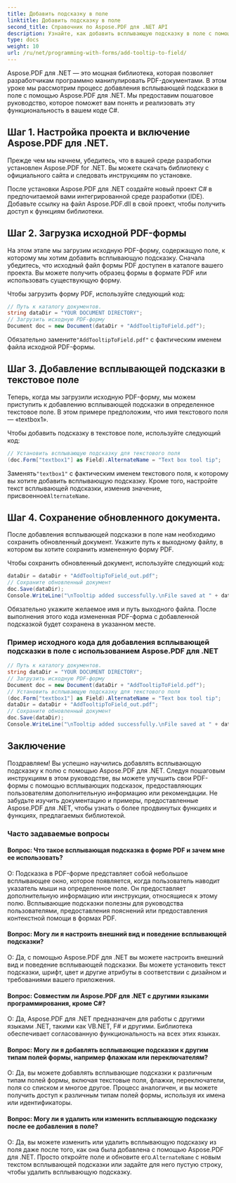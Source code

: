 ```yaml
---
title: Добавить подсказку в поле
linktitle: Добавить подсказку в поле
second_title: Справочник по Aspose.PDF для .NET API
description: Узнайте, как добавить всплывающую подсказку в поле с помощью Aspose.PDF для .NET.
type: docs
weight: 10
url: /ru/net/programming-with-forms/add-tooltip-to-field/
---
```

Aspose.PDF для .NET — это мощная библиотека, которая позволяет разработчикам программно манипулировать PDF-документами. В этом уроке мы рассмотрим процесс добавления всплывающей подсказки в поле с помощью Aspose.PDF для .NET. Мы предоставим пошаговое руководство, которое поможет вам понять и реализовать эту функциональность в вашем коде C#.

## Шаг 1. Настройка проекта и включение Aspose.PDF для .NET.

Прежде чем мы начнем, убедитесь, что в вашей среде разработки установлен Aspose.PDF for .NET. Вы можете скачать библиотеку с официального сайта и следовать инструкциям по установке.

После установки Aspose.PDF для .NET создайте новый проект C# в предпочитаемой вами интегрированной среде разработки (IDE). Добавьте ссылку на файл Aspose.PDF.dll в свой проект, чтобы получить доступ к функциям библиотеки.

## Шаг 2. Загрузка исходной PDF-формы

На этом этапе мы загрузим исходную PDF-форму, содержащую поле, к которому мы хотим добавить всплывающую подсказку. Сначала убедитесь, что исходный файл формы PDF доступен в каталоге вашего проекта. Вы можете получить образец формы в формате PDF или использовать существующую форму.

Чтобы загрузить форму PDF, используйте следующий код:

```csharp
// Путь к каталогу документов.
string dataDir = "YOUR DOCUMENT DIRECTORY";
// Загрузить исходную PDF-форму
Document doc = new Document(dataDir + "AddTooltipToField.pdf");
```

 Обязательно замените`"AddTooltipToField.pdf"` с фактическим именем файла исходной PDF-формы.

## Шаг 3. Добавление всплывающей подсказки в текстовое поле

Теперь, когда мы загрузили исходную PDF-форму, мы можем приступить к добавлению всплывающей подсказки в определенное текстовое поле. В этом примере предположим, что имя текстового поля — «textbox1».

Чтобы добавить подсказку в текстовое поле, используйте следующий код:

```csharp
// Установить всплывающую подсказку для текстового поля
(doc.Form["textbox1"] as Field).AlternateName = "Text box tool tip";
```

 Заменять`"textbox1"` с фактическим именем текстового поля, к которому вы хотите добавить всплывающую подсказку. Кроме того, настройте текст всплывающей подсказки, изменив значение, присвоенное`AlternateName`.

## Шаг 4. Сохранение обновленного документа.

После добавления всплывающей подсказки в поле нам необходимо сохранить обновленный документ. Укажите путь к выходному файлу, в котором вы хотите сохранить измененную форму PDF.

Чтобы сохранить обновленный документ, используйте следующий код:

```csharp
dataDir = dataDir + "AddTooltipToField_out.pdf";
// Сохраните обновленный документ
doc.Save(dataDir);
Console.WriteLine("\nTooltip added successfully.\nFile saved at " + dataDir);
```

Обязательно укажите желаемое имя и путь выходного файла. После выполнения этого кода измененная PDF-форма с добавленной подсказкой будет сохранена в указанном месте.

### Пример исходного кода для добавления всплывающей подсказки в поле с использованием Aspose.PDF для .NET 

```csharp
// Путь к каталогу документов.
string dataDir = "YOUR DOCUMENT DIRECTORY";
// Загрузить исходную PDF-форму
Document doc = new Document(dataDir + "AddTooltipToField.pdf");
// Установить всплывающую подсказку для текстового поля
(doc.Form["textbox1"] as Field).AlternateName = "Text box tool tip";
dataDir = dataDir + "AddTooltipToField_out.pdf";
// Сохраните обновленный документ
doc.Save(dataDir);
Console.WriteLine("\nTooltip added successfully.\nFile saved at " + dataDir);
```

## Заключение

Поздравляем! Вы успешно научились добавлять всплывающую подсказку к полю с помощью Aspose.PDF для .NET. Следуя пошаговым инструкциям в этом руководстве, вы можете улучшить свои PDF-формы с помощью всплывающих подсказок, предоставляющих пользователям дополнительную информацию или рекомендации. Не забудьте изучить документацию и примеры, предоставленные Aspose.PDF для .NET, чтобы узнать о более продвинутых функциях и функциях, предлагаемых библиотекой.

### Часто задаваемые вопросы

#### Вопрос: Что такое всплывающая подсказка в форме PDF и зачем мне ее использовать?

О: Подсказка в PDF-форме представляет собой небольшое всплывающее окно, которое появляется, когда пользователь наводит указатель мыши на определенное поле. Он предоставляет дополнительную информацию или инструкции, относящиеся к этому полю. Всплывающие подсказки полезны для руководства пользователями, предоставления пояснений или предоставления контекстной помощи в формах PDF.

#### Вопрос: Могу ли я настроить внешний вид и поведение всплывающей подсказки?

О: Да, с помощью Aspose.PDF для .NET вы можете настроить внешний вид и поведение всплывающей подсказки. Вы можете установить текст подсказки, шрифт, цвет и другие атрибуты в соответствии с дизайном и требованиями вашего приложения.

#### Вопрос: Совместим ли Aspose.PDF для .NET с другими языками программирования, кроме C#?

О: Да, Aspose.PDF для .NET предназначен для работы с другими языками .NET, такими как VB.NET, F# и другими. Библиотека обеспечивает согласованную функциональность на всех этих языках.

#### Вопрос: Могу ли я добавлять всплывающие подсказки к другим типам полей формы, например флажкам или переключателям?

О: Да, вы можете добавлять всплывающие подсказки к различным типам полей формы, включая текстовые поля, флажки, переключатели, поля со списком и многое другое. Процесс аналогичен, и вы можете получить доступ к различным типам полей формы, используя их имена или идентификаторы.

#### Вопрос: Могу ли я удалить или изменить всплывающую подсказку после ее добавления в поле?

 О: Да, вы можете изменить или удалить всплывающую подсказку из поля даже после того, как она была добавлена с помощью Aspose.PDF для .NET. Просто откройте поле и обновите его.`AlternateName` с новым текстом всплывающей подсказки или задайте для него пустую строку, чтобы удалить всплывающую подсказку.
